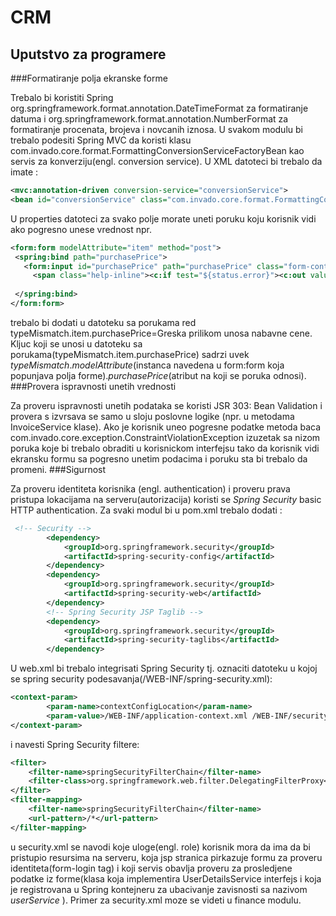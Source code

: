 # CRM

## Uputstvo za programere

###Formatiranje polja ekranske forme

Trebalo bi koristiti Spring org.springframework.format.annotation.DateTimeFormat za formatiranje datuma i 
org.springframework.format.annotation.NumberFormat za formatiranje procenata, brojeva i novcanih iznosa. 
U svakom modulu bi trebalo podesiti Spring MVC da koristi klasu com.invado.core.format.FormattingConversionServiceFactoryBean 
kao servis za konverziju(engl. conversion service). U XML datoteci bi trebalo da imate :
```xml
<mvc:annotation-driven conversion-service="conversionService">
<bean id="conversionService" class="com.invado.core.format.FormattingConversionServiceFactoryBean" />
```
U properties datoteci za svako polje morate uneti poruku koju korisnik vidi ako pogresno unese vrednost npr.
```xml
<form:form modelAttribute="item" method="post">
 <spring:bind path="purchasePrice">
   <form:input id="purchasePrice" path="purchasePrice" class="form-control" />
     <span class="help-inline"><c:if test="${status.error}"><c:out value="${status.errorMessage}" /></c:if></span>
         
 </spring:bind>
</form:form>
```
trebalo bi dodati u datoteku sa porukama red typeMismatch.item.purchasePrice=Greska prilikom unosa nabavne cene. Kljuc koji se unosi u datoteku sa porukama(typeMismatch.item.purchasePrice) sadrzi uvek _typeMismatch_._modelAttribute_(instanca navedena u form:form koja popunjava polja forme)._purchasePrice_(atribut na koji se poruka odnosi).
###Provera ispravnosti unetih vrednosti

Za proveru ispravnosti unetih podataka se koristi JSR 303: Bean Validation i 
provera s izvrsava se samo u sloju poslovne logike (npr. u metodama InvoiceService klase). 
Ako je korisnik uneo pogresne podatke metoda
 baca com.invado.core.exception.ConstraintViolationException izuzetak sa nizom 
poruka koje bi trebalo obraditi u korisnickom interfejsu tako da korisnik vidi 
ekransku formu sa pogresno unetim podacima i poruku sta bi trebalo da promeni. 
###Sigurnost

Za proveru identiteta korisnika (engl. authentication) i proveru prava pristupa lokacijama na serveru(autorizacija) koristi se _Spring Security_ basic HTTP authentication.
Za svaki modul bi u pom.xml trebalo dodati :
```xml
 <!-- Security -->
        <dependency>
            <groupId>org.springframework.security</groupId>
            <artifactId>spring-security-config</artifactId>
        </dependency>
        <dependency>
            <groupId>org.springframework.security</groupId>
            <artifactId>spring-security-web</artifactId>
        </dependency>   
        <!-- Spring Security JSP Taglib -->     
        <dependency>
            <groupId>org.springframework.security</groupId>
            <artifactId>spring-security-taglibs</artifactId>
        </dependency>        
```
U web.xml bi trebalo integrisati Spring Security tj. oznaciti datoteku u kojoj se spring security podesavanja(/WEB-INF/spring-security.xml):
```xml
<context-param>
        <param-name>contextConfigLocation</param-name>
        <param-value>/WEB-INF/application-context.xml /WEB-INF/security.xml</param-value>
</context-param>    
```
i navesti Spring Security filtere:
```xml
<filter>
    <filter-name>springSecurityFilterChain</filter-name>
    <filter-class>org.springframework.web.filter.DelegatingFilterProxy</filter-class>
</filter>
<filter-mapping>
    <filter-name>springSecurityFilterChain</filter-name>
    <url-pattern>/*</url-pattern>
</filter-mapping>
```
u security.xml se navodi koje uloge(engl. role) korisnik mora da ima da bi pristupio resursima na serveru, koja jsp stranica pirkazuje formu za proveru identiteta(form-login tag) i koji servis obavlja proveru za prosledjene podatke iz forme(klasa koja implementira UserDetailsService interfejs i koja je registrovana u Spring kontejneru za ubacivanje zavisnosti sa nazivom _userService_ ). Primer za security.xml moze se videti u finance modulu.
